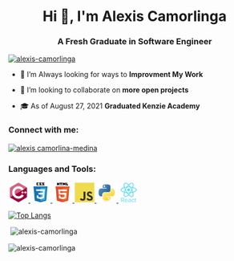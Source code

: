 
<h1 align="center">Hi 👋, I'm Alexis Camorlinga</h1>
<h3 align="center">A Fresh Graduate in Software Engineer</h3>


<!-- trophys -->
<p align="left"> <a href="https://github.com/ryo-ma/github-profile-trophy"><img src="https://github-profile-trophy.vercel.app/?username=alexis-camorlinga" alt="alexis-camorlinga" /></a> </p>

- 🔭 I’m Always looking for ways to  **Improvment My Work**

- 👯 I’m looking to collaborate on **more open projects**

- 🎓 As of August 27, 2021 **Graduated Kenzie Academy**
<!-- cash me outside  -->
<h3 align="left">Connect with me:</h3>
<p align="left">
<a href="https://www.linkedin.com/in/alexis-camorlina-medina-b30609179/" target="blank"><img align="center" src="https://raw.githubusercontent.com/rahuldkjain/github-profile-readme-generator/master/src/images/icons/Social/linked-in-alt.svg" alt="alexis camorlina-medina" height="30" width="40" /></a>
</p>
<!-- languages im familar with  -->
<h3 align="left">Languages and Tools:</h3>
<p align="left"> <a href="https://www.w3schools.com/cpp/" target="_blank"> <img src="https://raw.githubusercontent.com/devicons/devicon/master/icons/cplusplus/cplusplus-original.svg" alt="cplusplus" width="40" height="40"/> </a> <a href="https://www.w3schools.com/css/" target="_blank"> <img src="https://raw.githubusercontent.com/devicons/devicon/master/icons/css3/css3-original-wordmark.svg" alt="css3" width="40" height="40"/> </a> <a href="https://www.w3.org/html/" target="_blank"> <img src="https://raw.githubusercontent.com/devicons/devicon/master/icons/html5/html5-original-wordmark.svg" alt="html5" width="40" height="40"/> </a> <a href="https://developer.mozilla.org/en-US/docs/Web/JavaScript" target="_blank"> <img src="https://raw.githubusercontent.com/devicons/devicon/master/icons/javascript/javascript-original.svg" alt="javascript" width="40" height="40"/> </a> <a href="https://www.python.org" target="_blank"> <img src="https://raw.githubusercontent.com/devicons/devicon/master/icons/python/python-original.svg" alt="python" width="40" height="40"/> </a> <a href="https://reactjs.org/" target="_blank"> <img src="https://raw.githubusercontent.com/devicons/devicon/master/icons/react/react-original-wordmark.svg" alt="react" width="40" height="40"/> </a> </p>

<!-- language most used  -->
[![Top Langs](https://github-readme-stats.vercel.app/api/top-langs/?username=alexis-camorlinga)](https://github.com/alexis-camorlinga/github-readme-stats)

<!-- git hub status -->
<p>&nbsp;<img align="center" src="https://github-readme-stats.vercel.app/api?username=alexis-camorlinga&show_icons=true&locale=en" alt="alexis-camorlinga" /></p>
<!-- streaks contibutions  -->
<p><img align="center" src="https://github-readme-streak-stats.herokuapp.com/?user=alexis-camorlinga&" alt="alexis-camorlinga" /></p>






